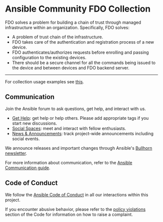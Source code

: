 # Ansible Community FDO Collection

FDO solves a problem for building a chain of trust through managed infrastructure within an organization. Specifically, FDO solves:

- A problem of trust chain of the infrastructure.
- FDO takes care of the authentication and registration process of a new device.
- FDO authenticates/authorizes requests before enrolling and passing configuration to the existing devices.
- There should be a secure channel for all the commands being issued to the device and between devices and FDO backend server.

---

For collection usage examples see [this](./examples/README.md).

## Communication

Join the Ansible forum to ask questions, get help, and interact with us.

- [Get Help](https://forum.ansible.com/c/help/6): get help or help others.
  Please add appropriate tags if you start new discussions.
- [Social Spaces](https://forum.ansible.com/c/chat/4): meet and interact with
  fellow enthusiasts.
- [News & Announcements](https://forum.ansible.com/c/news/5): track project-wide
  announcements including social events.

We announce releases and important changes through Ansible's [Bullhorn newsletter](https://docs.ansible.com/ansible/devel/community/communication.html#the-bullhorn).

For more information about communication, refer to the [Ansible Communication guide](https://docs.ansible.com/ansible/devel/community/communication.html).

## Code of Conduct

We follow the [Ansible Code of Conduct](https://docs.ansible.com/ansible/devel/community/code_of_conduct.html) in all our interactions within this project.

If you encounter abusive behavior, please refer to the [policy violations](https://docs.ansible.com/ansible/devel/community/code_of_conduct.html#policy-violations) section of the Code for information on how to raise a complaint.

